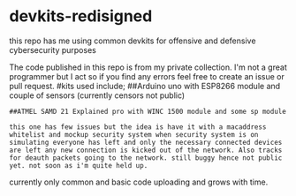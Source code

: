 # devkits-redisigned
this repo has me using common devkits for offensive and defensive cybersecurity purposes

The code published in this repo is from my private collection. I'm not a great programmer but I act so if you find any errors feel free to create an issue or pull request.
 #kits used include;
    ##Arduino uno with ESP8266 module and couple of sensors (currently censors not public)
    
    ##ATMEL SAMD 21 Explained pro with WINC 1500 module and some sp module
    
    this one has few issues but the idea is have it with a macaddress whitelist and mockup security system when security system is on simulating everyone has left and only the necessary connected devices are left any new connection is kicked out of the network. Also tracks for deauth packets going to the network. still buggy hence not public yet. not soon as i'm quite held up.
    
currently only common and basic code uploading and grows with time.

